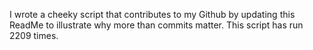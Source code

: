 I wrote a cheeky script that contributes to my Github by updating this ReadMe to illustrate why more than commits matter. This script has run 2209 times.